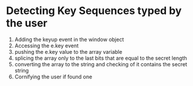 # Detecting Key Sequences typed by the user

1. Adding the keyup event in the window object
2. Accessing the e.key event
3. pushing the e.key value to the array variable
4. splicing the array only to the last bits that are equal to the secret length
5. converting the array to the string and checking of it contains the secret string
6. Cornifying the user if found one
